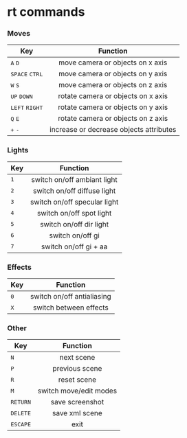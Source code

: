 rt commands
===========

### Moves

|                Key               |                Function                 |
| -------------------------------- |:---------------------------------------:|
| <kbd>A</kbd> <kbd>D</kbd>        | move camera or objects on x axis        |
| <kbd>SPACE</kbd> <kbd>CTRL</kbd> | move camera or objects on y axis        |
| <kbd>W</kbd> <kbd>S</kbd>        | move camera or objects on z axis        |
| <kbd>UP</kbd> <kbd>DOWN</kbd>    | rotate camera or objects on x axis      |
| <kbd>LEFT</kbd> <kbd>RIGHT</kbd> | rotate camera or objects on y axis      |
| <kbd>Q</kbd> <kbd>E</kbd>        | rotate camera or objects on z axis      |
| <kbd>+</kbd> <kbd>-</kbd>        | increase or decrease objects attributes |

### Lights

|     Key      |           Function           |
| ------------ |:----------------------------:|
| <kbd>1</kbd> | switch on/off ambiant light  |
| <kbd>2</kbd> | switch on/off diffuse light  |
| <kbd>3</kbd> | switch on/off specular light |
| <kbd>4</kbd> | switch on/off spot light     |
| <kbd>5</kbd> | switch on/off dir light      |
| <kbd>6</kbd> | switch on/off gi		      |
| <kbd>7</kbd> | switch on/off gi + aa	      |

### Effects

|     Key      |          Function          |
| ------------ |:--------------------------:|
| <kbd>0</kbd> | switch on/off antialiasing |
| <kbd>X</kbd> | switch between effects     |

### Other

|        Key        |        Function        |
| ----------------- |:----------------------:|
| <kbd>N</kbd>      | next scene             |
| <kbd>P</kbd>      | previous scene         |
| <kbd>R</kbd>      | reset scene            |
| <kbd>M</kbd>      | switch move/edit modes |
| <kbd>RETURN</kbd> | save screenshot        |
| <kbd>DELETE</kbd> | save xml scene         |
| <kbd>ESCAPE</kbd> | exit                   |
